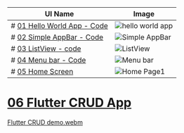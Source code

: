 | UI Name | Image | 
|---|---|
| # [01 Hello World App - Code](https://github.com/KKBUGHUNTER/Flutter/blob/main/App%20Template/01_SimpleHelloWorldAPP.dart) | ![hello world app](https://github.com/KKBUGHUNTER/Flutter/assets/91019132/cdce90a6-8ee9-4b61-89ca-3304cd170e67)
| # [02 Simple AppBar - Code](https://github.com/KKBUGHUNTER/Flutter/blob/main/App%20Template/02_SimpleAppBar.dart) | ![Simple AppBar](https://github.com/KKBUGHUNTER/Flutter/assets/91019132/759021d8-ce02-44bc-8016-f3a2a5b0b74f)|
| # [03 ListView - code](https://github.com/KKBUGHUNTER/Flutter/tree/main/App%20Template/ListView)|![ListView](https://github.com/KKBUGHUNTER/Flutter/assets/91019132/328991fa-1386-4438-a818-45330fbbff52)|
| # [04 Menu bar - Code](https://github.com/KKBUGHUNTER/Flutter/tree/main/App%20Template/Menu%20bar)|![Menu bar](https://github.com/KKBUGHUNTER/Flutter/assets/91019132/249ac59c-3810-4b59-abd0-bf3ea8df5408)|
| # [05 Home Screen](https://github.com/KKBUGHUNTER/Flutter/blob/main/App%20Template/HomeScreen.dart)|![Home Page1](https://github.com/KKBUGHUNTER/Flutter/assets/91019132/d23dc7e0-7af5-417a-a357-af41fd3fdf35)

# [06 Flutter CRUD App](https://github.com/KKBUGHUNTER/Flutter/blob/main/App%20Template/FlutterCRUD.dart)
[Flutter CRUD demo.webm](https://github.com/KKBUGHUNTER/Flutter/assets/91019132/43c68a4e-d0e8-4059-8d1a-2a708f3a6e80)
